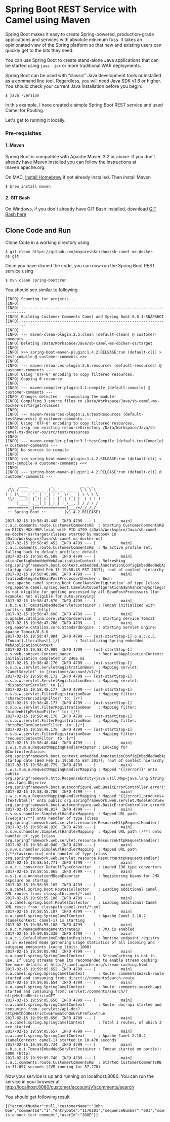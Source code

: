 # Spring Boot REST Service with Camel using Maven

Spring Boot makes it easy to create Spring-powered, production-grade applications and services with absolute minimum fuss. It takes an opinionated view of the Spring platform so that new and existing users can quickly get to the bits they need.

You can use Spring Boot to create stand-alone Java applications that can be started using `java -jar` or more traditional WAR deployments.

Spring Boot can be used with “classic” Java development tools or installed as a command line tool. Regardless, you will need Java SDK v1.8 or higher. You should check your current Java installation before you begin:

```
$ java -version
```

In this example, I have created a simple Spring Boot REST service and used Camel for Routing.

Let's get to running it locally.

### Pre-requisites

#### 1. Maven

Spring Boot is compatible with Apache Maven 3.2 or above. If you don’t already have Maven installed you can follow the instructions at maven.apache.org.

On MAC, [Install Homebrew](https://brew.sh/) if not already installed. Then install Maven
```
$ brew install maven
```

#### 2. GIT Bash

On Windows, if you don't already have GIT Bash installed, download [GIT Bash here](https://git-scm.com/downloads)


## Clone Code and Run

Clone Code in a working directory using

```
$ git clone https://github.com/mayureshkrishna/sb-camel-ms-docker-os.git
```

Once you have cloned the code, you can now run the Spring Boot REST service using

```
$ mvn clean spring-boot:run
```

You should see similar to following

```
[INFO] Scanning for projects...
[INFO]                                                                         
[INFO] ------------------------------------------------------------------------
[INFO] Building Customer Comments Camel and Spring Boot 0.0.1-SNAPSHOT
[INFO] ------------------------------------------------------------------------
[INFO] 
[INFO] --- maven-clean-plugin:2.5:clean (default-clean) @ customer-comments ---
[INFO] Deleting /Data/Workspace/Java/sb-camel-ms-docker-os/target
[INFO] 
[INFO] >>> spring-boot-maven-plugin:1.4.2.RELEASE:run (default-cli) > test-compile @ customer-comments >>>
[INFO] 
[INFO] --- maven-resources-plugin:2.6:resources (default-resources) @ customer-comments ---
[INFO] Using 'UTF-8' encoding to copy filtered resources.
[INFO] Copying 0 resource
[INFO] 
[INFO] --- maven-compiler-plugin:3.1:compile (default-compile) @ customer-comments ---
[INFO] Changes detected - recompiling the module!
[INFO] Compiling 3 source files to /Data/Workspace/Java/sb-camel-ms-docker-os/target/classes
[INFO] 
[INFO] --- maven-resources-plugin:2.6:testResources (default-testResources) @ customer-comments ---
[INFO] Using 'UTF-8' encoding to copy filtered resources.
[INFO] skip non existing resourceDirectory /Data/Workspace/Java/sb-camel-ms-docker-os/src/test/resources
[INFO] 
[INFO] --- maven-compiler-plugin:3.1:testCompile (default-testCompile) @ customer-comments ---
[INFO] No sources to compile
[INFO] 
[INFO] <<< spring-boot-maven-plugin:1.4.2.RELEASE:run (default-cli) < test-compile @ customer-comments <<<
[INFO] 
[INFO] --- spring-boot-maven-plugin:1.4.2.RELEASE:run (default-cli) @ customer-comments ---

  .   ____          _            __ _ _
 /\\ / ___'_ __ _ _(_)_ __  __ _ \ \ \ \
( ( )\___ | '_ | '_| | '_ \/ _` | \ \ \ \
 \\/  ___)| |_)| | | | | || (_| |  ) ) ) )
  '  |____| .__|_| |_|_| |_\__, | / / / /
 =========|_|==============|___/=/_/_/_/
 :: Spring Boot ::        (v1.4.2.RELEASE)

2017-02-15 19:58:45.448  INFO 4799 --- [           main] c.a.c.comments.route.CustomerCommentsRB  : Starting CustomerCommentsRB on RICKY-MKX-MBP.local with PID 4799 (/Data/Workspace/Java/sb-camel-ms-docker-os/target/classes started by macbook in /Data/Workspace/Java/sb-camel-ms-docker-os)
2017-02-15 19:58:45.452  INFO 4799 --- [           main] c.a.c.comments.route.CustomerCommentsRB  : No active profile set, falling back to default profiles: default
2017-02-15 19:58:45.508  INFO 4799 --- [           main] ationConfigEmbeddedWebApplicationContext : Refreshing org.springframework.boot.context.embedded.AnnotationConfigEmbeddedWebApplicationContext@dc3c1f5: startup date [Wed Feb 15 19:58:45 EST 2017]; root of context hierarchy
2017-02-15 19:58:46.988  INFO 4799 --- [           main] trationDelegate$BeanPostProcessorChecker : Bean 'org.apache.camel.spring.boot.CamelAutoConfiguration' of type [class org.apache.camel.spring.boot.CamelAutoConfiguration$$EnhancerBySpringCGLIB$$93947e9d] is not eligible for getting processed by all BeanPostProcessors (for example: not eligible for auto-proxying)
2017-02-15 19:58:47.676  INFO 4799 --- [           main] s.b.c.e.t.TomcatEmbeddedServletContainer : Tomcat initialized with port(s): 8080 (http)
2017-02-15 19:58:47.698  INFO 4799 --- [           main] o.apache.catalina.core.StandardService   : Starting service Tomcat
2017-02-15 19:58:47.700  INFO 4799 --- [           main] org.apache.catalina.core.StandardEngine  : Starting Servlet Engine: Apache Tomcat/8.5.6
2017-02-15 19:58:47.904  INFO 4799 --- [ost-startStop-1] o.a.c.c.C.[Tomcat].[localhost].[/]       : Initializing Spring embedded WebApplicationContext
2017-02-15 19:58:47.909  INFO 4799 --- [ost-startStop-1] o.s.web.context.ContextLoader            : Root WebApplicationContext: initialization completed in 2406 ms
2017-02-15 19:58:48.170  INFO 4799 --- [ost-startStop-1] o.s.b.w.servlet.ServletRegistrationBean  : Mapping servlet: 'CamelServlet' to [/customer/account/v1/*]
2017-02-15 19:58:48.172  INFO 4799 --- [ost-startStop-1] o.s.b.w.servlet.ServletRegistrationBean  : Mapping servlet: 'dispatcherServlet' to [/]
2017-02-15 19:58:48.177  INFO 4799 --- [ost-startStop-1] o.s.b.w.servlet.FilterRegistrationBean   : Mapping filter: 'characterEncodingFilter' to: [/*]
2017-02-15 19:58:48.177  INFO 4799 --- [ost-startStop-1] o.s.b.w.servlet.FilterRegistrationBean   : Mapping filter: 'hiddenHttpMethodFilter' to: [/*]
2017-02-15 19:58:48.178  INFO 4799 --- [ost-startStop-1] o.s.b.w.servlet.FilterRegistrationBean   : Mapping filter: 'httpPutFormContentFilter' to: [/*]
2017-02-15 19:58:48.178  INFO 4799 --- [ost-startStop-1] o.s.b.w.servlet.FilterRegistrationBean   : Mapping filter: 'requestContextFilter' to: [/*]
2017-02-15 19:58:48.644  INFO 4799 --- [           main] s.w.s.m.m.a.RequestMappingHandlerAdapter : Looking for @ControllerAdvice: org.springframework.boot.context.embedded.AnnotationConfigEmbeddedWebApplicationContext@dc3c1f5: startup date [Wed Feb 15 19:58:45 EST 2017]; root of context hierarchy
2017-02-15 19:58:48.779  INFO 4799 --- [           main] s.w.s.m.m.a.RequestMappingHandlerMapping : Mapped "{[/error]}" onto public org.springframework.http.ResponseEntity<java.util.Map<java.lang.String, java.lang.Object>> org.springframework.boot.autoconfigure.web.BasicErrorController.error(javax.servlet.http.HttpServletRequest)
2017-02-15 19:58:48.780  INFO 4799 --- [           main] s.w.s.m.m.a.RequestMappingHandlerMapping : Mapped "{[/error],produces=[text/html]}" onto public org.springframework.web.servlet.ModelAndView org.springframework.boot.autoconfigure.web.BasicErrorController.errorHtml(javax.servlet.http.HttpServletRequest,javax.servlet.http.HttpServletResponse)
2017-02-15 19:58:48.817  INFO 4799 --- [           main] o.s.w.s.handler.SimpleUrlHandlerMapping  : Mapped URL path [/webjars/**] onto handler of type [class org.springframework.web.servlet.resource.ResourceHttpRequestHandler]
2017-02-15 19:58:48.820  INFO 4799 --- [           main] o.s.w.s.handler.SimpleUrlHandlerMapping  : Mapped URL path [/**] onto handler of type [class org.springframework.web.servlet.resource.ResourceHttpRequestHandler]
2017-02-15 19:58:48.940  INFO 4799 --- [           main] o.s.w.s.handler.SimpleUrlHandlerMapping  : Mapped URL path [/**/favicon.ico] onto handler of type [class org.springframework.web.servlet.resource.ResourceHttpRequestHandler]
2017-02-15 19:58:54.771  INFO 4799 --- [           main] o.a.c.i.converter.DefaultTypeConverter   : Loaded 196 type converters
2017-02-15 19:58:55.065  INFO 4799 --- [           main] o.s.j.e.a.AnnotationMBeanExporter        : Registering beans for JMX exposure on startup
2017-02-15 19:58:55.185  INFO 4799 --- [           main] o.a.camel.spring.boot.RoutesCollector    : Loading additional Camel XML routes from: classpath:camel/*.xml
2017-02-15 19:58:55.186  INFO 4799 --- [           main] o.a.camel.spring.boot.RoutesCollector    : Loading additional Camel XML rests from: classpath:camel-rest/*.xml
2017-02-15 19:58:55.187  INFO 4799 --- [           main] o.a.camel.spring.SpringCamelContext      : Apache Camel 2.18.2 (CamelContext: camel-1) is starting
2017-02-15 19:58:55.188  INFO 4799 --- [           main] o.a.c.m.ManagedManagementStrategy        : JMX is enabled
2017-02-15 19:59:05.330  INFO 4799 --- [           main] o.a.c.i.DefaultRuntimeEndpointRegistry   : Runtime endpoint registry is in extended mode gathering usage statistics of all incoming and outgoing endpoints (cache limit: 1000)
2017-02-15 19:59:05.493  INFO 4799 --- [           main] o.a.camel.spring.SpringCamelContext      : StreamCaching is not in use. If using streams then its recommended to enable stream caching. See more details at http://camel.apache.org/stream-caching.html
2017-02-15 19:59:05.652  INFO 4799 --- [           main] o.a.camel.spring.SpringCamelContext      : Route: commentsSearch-route started and consuming from: direct://commentsSearch-route
2017-02-15 19:59:05.654  INFO 4799 --- [           main] o.a.camel.spring.SpringCamelContext      : Route: comments-search-api started and consuming from: servlet:/comments/search/?httpMethodRestrict=GET
2017-02-15 19:59:05.656  INFO 4799 --- [           main] o.a.camel.spring.SpringCamelContext      : Route: doc-api started and consuming from: servlet:/api-doc?httpMethodRestrict=GET&matchOnUriPrefix=true
2017-02-15 19:59:05.656  INFO 4799 --- [           main] o.a.camel.spring.SpringCamelContext      : Total 3 routes, of which 3 are started.
2017-02-15 19:59:05.657  INFO 4799 --- [           main] o.a.camel.spring.SpringCamelContext      : Apache Camel 2.18.2 (CamelContext: camel-1) started in 10.470 seconds
2017-02-15 19:59:05.734  INFO 4799 --- [           main] s.b.c.e.t.TomcatEmbeddedServletContainer : Tomcat started on port(s): 8080 (http)
2017-02-15 19:59:05.740  INFO 4799 --- [           main] c.a.c.comments.route.CustomerCommentsRB  : Started CustomerCommentsRB in 31.097 seconds (JVM running for 37.278)
```

Now your service is up and running on localhost:8080. You can run the service in your browser at [http://localhost:8080/customer/account/v1/comments/search](http://localhost:8080/customer/account/v1/comments/search)

You should get following result

```
[{"accountNumber":null,"customerName":"John Doe","commentId":"1","entryDate":"1170101","sequenceNumber":"001","commentLineText":"This is a mock test comment","userId":"JDOE"}]
```


